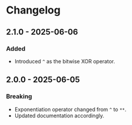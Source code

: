 # Changelog

## 2.1.0 - 2025-06-06

### Added
- Introduced `^` as the bitwise XOR operator.

## 2.0.0 - 2025-06-05

### Breaking
- Exponentiation operator changed from `^` to `**`.
- Updated documentation accordingly.

